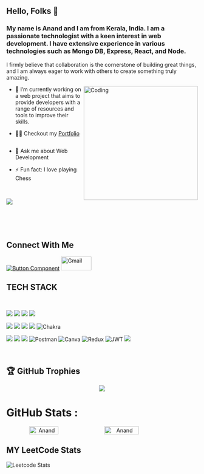 

## Hello, Folks 👋



### My name is Anand and I am from Kerala, India. I am a passionate technologist with a keen interest in web development. I have extensive experience in various technologies such as  Mongo DB, Express, React, and Node.

I firmly believe that collaboration is the cornerstone of building great things, and I am always eager to work with others to create something truly amazing.

<img align="right" alt="Coding" src="https://user-images.githubusercontent.com/104199818/195697121-4d08fe1c-c830-4feb-82e3-c3d5d3e246c9.png" style="width:300px" data-target="animated-image.originalImage">

- 🔭 I’m currently working on a web project that aims to provide developers with a
      range of resources and tools to improve their skills. 
      
- 👨&zwj;💻</g-emoji> Checkout my <a href="https://anandrp2030.github.io/" rel="nofollow">Portfolio</a> &nbsp; <a target="_blank" rel="noopener noreferrer nofollow" href="https://camo.githubusercontent.com/f2760989194a129f0a09843268da7b2d0a961b8f641bba2482239f9fed84dc72/68747470733a2f2f692e67696665722e636f6d2f6f726967696e2f62332f62333464633135393261653835353664613933333833356330643533323733385f773230302e77656270"><img width="15" src="https://camo.githubusercontent.com/f2760989194a129f0a09843268da7b2d0a961b8f641bba2482239f9fed84dc72/68747470733a2f2f692e67696665722e636f6d2f6f726967696e2f62332f62333464633135393261653835353664613933333833356330643533323733385f773230302e77656270" data-canonical-src="https://i.gifer.com/origin/b3/b34dc1592ae8556da933835c0d532738_w200.webp" style="max-width: 100%;"></a>
- 💬 Ask me about Web Development 
- ⚡ Fun fact: I love playing Chess 
<br>


![](https://komarev.com/ghpvc/?username=AnandRP2030&color=red&&style=for-the-badge)

<br/><br/><br/>

## Connect With Me
[![Button Component](https://readme-components.vercel.app/api?component=button&text=Linkedin)](https://www.linkedin.com/in/anandrp2030/) <a href="https://mail.google.com/mail/?view=cm&fs=1&to=anand.rp2030@gmail.com">
  <img src="https://img.shields.io/badge/Gmail-D14836?style=for-the-badge&logo=gmail&logoColor=white" alt="Gmail" height="36" width="80">
</a> 

## TECH STACK
<br/>

<img src="https://img.shields.io/badge/MongoDB-%234ea94b.svg?style=for-the-badge&logo=mongodb&logoColor=white"/> <img src="https://img.shields.io/badge/express.js-%23404d59.svg?style=for-the-badge&logo=express&logoColor=%2361DAFB"/> <img src="https://img.shields.io/badge/react-%2320232a.svg?style=for-the-badge&logo=react&logoColor=%2361DAFB"/> <img src="https://img.shields.io/badge/node.js-6DA55F?style=for-the-badge&logo=node.js&logoColor=white"/>

<img src="https://img.shields.io/badge/HTML5-E34F26?style=for-the-badge&logo=html5&logoColor=white"/> <img src="https://img.shields.io/badge/CSS3-1572B6?style=for-the-badge&logo=css3&logoColor=white"/> <img src="https://img.shields.io/badge/JavaScript-323330?style=for-the-badge&logo=javascript&logoColor=F7DF1E"/> <img src="https://img.shields.io/badge/Bootstrap-563D7C?style=for-the-badge&logo=bootstrap&logoColor=white"/>  ![Chakra](https://img.shields.io/badge/chakra-%234ED1C5.svg?style=for-the-badge&logo=chakraui&logoColor=white) 

<img src="https://img.shields.io/badge/npm-CB3837?style=for-the-badge&logo=npm&logoColor=white"/> <img src="https://img.shields.io/badge/GitHub-100000?style=for-the-badge&logo=github&logoColor=white"/>  <img src="https://img.shields.io/badge/GIT-E44C30?style=for-the-badge&logo=git&logoColor=white"/> 
![Postman](https://img.shields.io/badge/Postman-FF6C37?style=for-the-badge&logo=postman&logoColor=white) ![Canva](https://img.shields.io/badge/Canva-%2300C4CC.svg?style=for-the-badge&logo=Canva&logoColor=white) ![Redux](https://img.shields.io/badge/redux-%23593d88.svg?style=for-the-badge&logo=redux&logoColor=white)
![JWT](https://img.shields.io/badge/JWT-black?style=for-the-badge&logo=JSON%20web%20tokens)
 <img src="https://img.shields.io/badge/java-%23ED8B00.svg?style=for-the-badge&logo=java&logoColor=white"/> 

<br/>
      





## 🏆 GitHub Trophies 
<p align="center">
<img src="https://github-profile-trophy.vercel.app/?username=AnandRP2030&theme=onedark&no-frame=false&no-bg=true&margin-w=4">

</p>


     
<!-- github stats and-->  <!-- leet code status  -->
#  GitHub Stats :
<div align="center" style="display: flex; flex-wrap: nowrap;">
    <img width="39%" src="https://github-readme-stats.vercel.app/api?username=AnandRP2030&show_icons=true&theme=tokyonight" alt="Anand"/>
    <img width="42.4%" src="https://github-readme-streak-stats.herokuapp.com/?user=AnandRP2030&theme=tokyonight&hide_border=false" alt="Anand" />
</div>

  ## MY LeetCode Stats
![Leetcode Stats](https://leetcard.jacoblin.cool/anandrp2000?ext=heatmap&theme=wtf)
      
